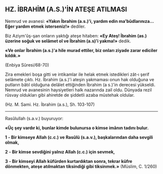 ## HZ. İBRAHİM (A.S.)'İN ATEŞE ATILMASI

Nemrud ve avanesi: **«Yakın İbrahim (a.s.)'i, yardım edin ma'bûdlarınıza... Eğer yardım et­mek isterseniz!»** dediler.

Biz Aziym'ûş-şan onların yaktığı ateşe hi­taben: **«Ey Ateş! İbrahim (as.) üzerine soğuk ve selâmet ol ve İbrahim (a.s)'i yakma!»** dedik.

**«Ve onlar İbrahim (a.s.)'a hile murad etti­ler, biz onları ziyade zarar ediciler kıldık.»**

(Enbiya Sûresi/68-70)

Zira emekleri boşa gitti ve intikamlar ile helak etmek istedikleri zât-ı şerif selâmete çık­tı. Hz. İbrahim (a.s.)'i ateşin yakmaması onun hak olduğuna ve putların bâtıl olduğuna delâ­let ettiğinden İbrahim (a s.)'in derecesi yüksel­di. Nemrud ve avanesinin haysiyetleri halk na­zarında zail oldu. Dünyada rezil rûsvay olduk­ları gibi ahiretde de şiddetli azaba müstehak ol­dular.

(Hz. M. Sami. Hz. İbrahim (a.s.), Sh. 103-107)

***

Rasûlullah (s.a.v.) buyuruyor:

**«Üç şey vardır ki, bunlar kimde bulunursa o kimse imânın tadını bulur.**

**1** **- Bir kimseye Allah (c.c.) ve Rasûlü (s.a.v.), başkalarından daha sevgili olmak,**

**2** **- Bir kimse sevdiğini yalnız Allah (c.c.) için sevmek,**

**3** **- Bir kimseyi Allah küfürden kurtardık­tan sonra, tekrar küfre dönmekten, ateşe atıl­maktan tiksindiği gibi tiksinmek.»** (Müslim, C. 1/260)
